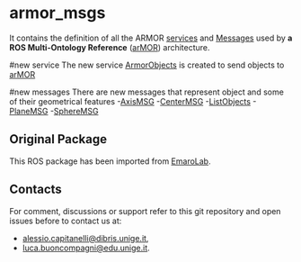 # armor_msgs

It contains the definition of all the ARMOR [services](https://github.com/TheGor/injected_armor_pkgs/tree/developingMine/injected_armor_msgs/srv) and [Messages](https://github.com/TheGor/injected_armor_pkgs/tree/developingMine/injected_armor_msgs/srv) used by **a ROS Multi-Ontology Reference** ([arMOR](https://github.com/buoncubi/injected_armor_pkgs/tree/developingMine/injected_armor/armor)) architecture.

#new service
The new service [ArmorObjects](https://github.com/TheGor/injected_armor_pkgs/blob/developingMine/injected_armor_msgs/srv/ArmorObjects.srv) is created to send objects to [arMOR](https://github.com/buoncubi/injected_armor_pkgs/tree/developingMine/injected_armor/armor)

#new messages
There are new messages that represent object and some of their geometrical features
-[AxisMSG](https://github.com/TheGor/injected_armor_pkgs/blob/developingMine/injected_armor_msgs/msg/AxisMSG.msg)
-[CenterMSG](https://github.com/TheGor/injected_armor_pkgs/blob/developingMine/injected_armor_msgs/msg/CenterMSG.msg)
-[ListObjects](https://github.com/TheGor/injected_armor_pkgs/blob/developingMine/injected_armor_msgs/msg/ListObjects.msg)
-[PlaneMSG](https://github.com/TheGor/injected_armor_pkgs/blob/developingMine/injected_armor_msgs/msg/PlaneMSG.msg)
-[SphereMSG](https://github.com/TheGor/injected_armor_pkgs/blob/developingMine/injected_armor_msgs/msg/SphereMSG.msg)

## Original Package

This ROS package has been imported from [EmaroLab](https://github.com/EmaroLab/armor_msgs).

## Contacts

For comment, discussions or support refer to this git repository and open issues before to contact us at:
 - [alessio.capitanelli@dibris.unige.it](mailto:alessio.capitanelli@dibris.unige.it),
 - [luca.buoncompagni@edu.unige.it](mailto:luca.buoncompagni@edu.unige.it).
